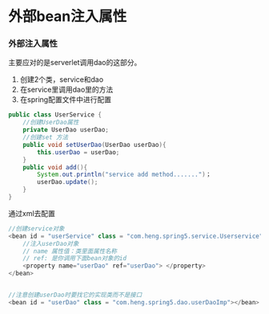 # 外部bean注入属性

### 外部注入属性 

主要应对的是serverlet调用dao的这部分。

1. 创建2个类，service和dao
2. 在service里调用dao里的方法
3. 在spring配置文件中进行配置

```java
public class UserService {
    //创建UserDao属性
    private UserDao userDao;
    //创建set 方法
    public void setUserDao(UserDao userDao){
        this.userDao = userDao;
    }    
    public void add(){
        System.out.println("service add method.......")；
        userDao.update();
    }
}
```

通过xml去配置

```java
//创建service对象
<bean id = "userService" class = "com.heng.spring5.service.Userservice">
    //注入userDao对象
    // name 属性值：类里面属性名称
    // ref: 是你调用下面bean对象的id
    <property name="userDao" ref="userDao"> </property>
</bean>


//注意创建userDao时要找它的实现类而不是接口
<bean id = "userDao" class = "com.heng.spring5.dao.userDaoImp"></bean>
```




